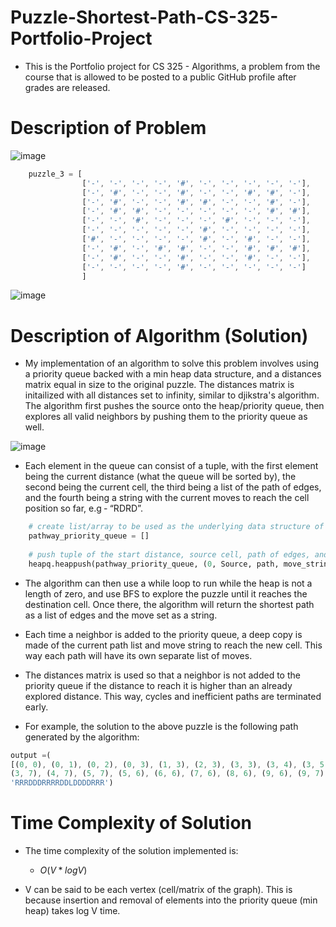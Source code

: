 # Puzzle-Shortest-Path-CS-325-Portfolio-Project

- This is the Portfolio project for CS 325 - Algorithms, a problem from the course that is allowed to be posted to a public GitHub profile after grades are released.

# Description of Problem

![image](https://user-images.githubusercontent.com/91037796/225496432-37989d16-cba0-4893-a606-d61324f4bd9d.png)


```js
    puzzle_3 = [
                ['-', '-', '-', '-', '#', '-', '-', '-', '-', '-'],
                ['-', '#', '-', '-', '#', '-', '-', '#', '#', '-'],
                ['-', '#', '-', '-', '#', '#', '-', '-', '#', '-'],
                ['-', '#', '#', '-', '-', '-', '-', '-', '#', '#'],
                ['-', '-', '#', '-', '-', '-', '#', '-', '-', '-'],
                ['-', '-', '-', '-', '-', '#', '-', '-', '-', '-'],
                ['#', '-', '-', '-', '-', '#', '-', '#', '-', '-'],
                ['-', '#', '-', '#', '#', '-', '-', '#', '#', '#'],
                ['-', '#', '-', '-', '#', '-', '-', '#', '-', '-'],
                ['-', '-', '-', '-', '#', '-', '-', '-', '-', '-']
                ]

```



![image](https://user-images.githubusercontent.com/91037796/225496467-280148b0-164c-417a-8a10-13b5f3d82b5a.png)



# Description of Algorithm (Solution)

- My implementation of an algorithm to solve this problem involves using a priority queue backed with a min heap data structure, and a distances matrix equal in size to the original puzzle. The distances matrix is initailized with all distances set to infinity, similar to djikstra's algorithm.  The algorithm first pushes the source onto the heap/priority queue, then explores all valid neighbors by pushing them to the priority
queue as well. 

![image](https://user-images.githubusercontent.com/91037796/225496958-e6eff3cf-fee1-4bc6-a863-4391af3fde24.png)


- Each element in the queue can consist of a tuple, with the first element being the
current distance (what the queue will be sorted by), the second being the current cell, the third
being a list of the path of edges, and the fourth being a string with the current moves to reach
the cell position so far, e.g ‐ “RDRD”.

```python
    # create list/array to be used as the underlying data structure of the min-heap priority queue     
    pathway_priority_queue = []          
    
    # push tuple of the start distance, source cell, path of edges, and move_string to priority queue
    heapq.heappush(pathway_priority_queue, (0, Source, path, move_string))    
```

- The algorithm can then use a while loop to run while the heap is not a length of zero, and use
BFS to explore the puzzle until it reaches the destination cell. Once there, the algorithm will
return the shortest path as a list of edges and the move set as a string.

- Each time a neighbor is added to the priority queue, a deep copy is made of the current path list
and move string to reach the new cell. This way each path will have its own separate list of
moves.

- The distances matrix is used so that a neighbor is not added to the priority queue if the distance
to reach it is higher than an already explored distance. This way, cycles and inefficient paths are
terminated early.

- For example, the solution to the above puzzle is the following path generated by the algorithm:

```js
output =(
[(0, 0), (0, 1), (0, 2), (0, 3), (1, 3), (2, 3), (3, 3), (3, 4), (3, 5), (3, 6), 
(3, 7), (4, 7), (5, 7), (5, 6), (6, 6), (7, 6), (8, 6), (9, 6), (9, 7), (9, 8), (9, 9)], 
'RRRDDDRRRRDDLDDDDRRR')
```

# Time Complexity of Solution

- The time complexity of the solution implemented is:

  - $O(V * log{}{V})$

- V can be said to be each vertex (cell/matrix of the graph). This is because insertion and removal of elements into
the priority queue (min heap) takes log V time.
